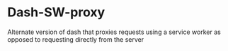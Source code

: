# Dash-SW-proxy
Alternate version of dash that proxies requests using a service worker as opposed to requesting directly from the server
